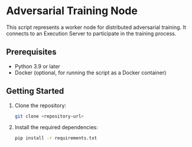 # Adversarial Training Node

This script represents a worker node for distributed adversarial training. It connects to an Execution Server to participate in the training process.

## Prerequisites

- Python 3.9 or later
- Docker (optional, for running the script as a Docker container)

## Getting Started

1. Clone the repository:
   ```bash
   git clone <repository-url>
   ```
   
3. Install the required dependencies:
   ```bash
   pip install -r requirements.txt
   ```
